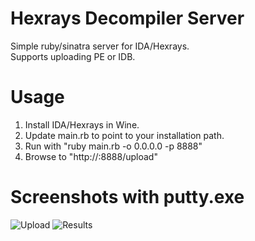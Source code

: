 # Hexrays Decompiler Server
Simple ruby/sinatra server for IDA/Hexrays.<br />
Supports uploading PE or IDB.<br />

# Usage
1. Install IDA/Hexrays in Wine.
2. Update main.rb to point to your installation path.
3. Run with "ruby main.rb -o 0.0.0.0 -p 8888"
4. Browse to "http://<yourip>:8888/upload"

# Screenshots with putty.exe
![Upload](/linuxgeek247/hexrays_server/screenshots/upload.png?raw=true)
![Results](/linuxgeek247/hexrays_server/screenshots/result.png?raw=true)
